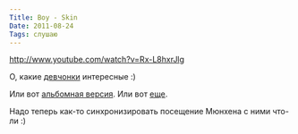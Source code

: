 ```yaml
---
Title: Boy - Skin
Date: 2011-08-24
Tags: слушаю
---
```


http://www.youtube.com/watch?v=Rx-L8hxrJlg

О, какие [девчонки][1] интересные :)

Или вот [альбомная версия][2]. Или вот [еще][3].

Надо теперь как-то синхронизировать посещение Мюнхена с ними что-ли :)

[1]: http://www.listentoboy.com
[2]: http://soundcloud.com/just_because/9-skin-boy-ger-ch
[3]: http://www.youtube.com/watch?v=zsyjS_vJfkw